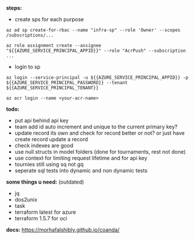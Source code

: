 **steps:**

-  create sps for each purpose

`az ad sp create-for-rbac --name "infra-sp" --role 'Owner' --scopes /subscriptions/...`

`az role assignment create --assignee "${{AZURE_SERVICE_PRINCIPAL_APPID}}" --role "AcrPush" --subscription ...`

-  login to sp

`az login --service-principal -u ${{AZURE_SERVICE_PRINCIPAL_APPID}} -p ${{AZURE_SERVICE_PRINCIPAL_PASSWORD}} --tenant ${{AZURE_SERVICE_PRINCIPAL_TENANT}}`

`az acr login --name <your-acr-name>`

**todo:**

-  put api behind api key
-  team add id auto increment and unique to the current primary key?
-  update record its own and check for record better or not? or just have create record update a record
-  check indexes are good
-  use null structs in model folders (done for tournaments, rest not done)
-  use context for limiting request lifetime and for api key
-  tournies still using sq not gq
-  seperate sql tests into dynamic and non dynamic tests

**some things u need:** (outdated)

-  jq
-  dos2unix
-  task
-  terraform latest for azure
-  terraform 1.5.7 for oci

**docs:**
https://morhafalshibly.github.io/coanda/
